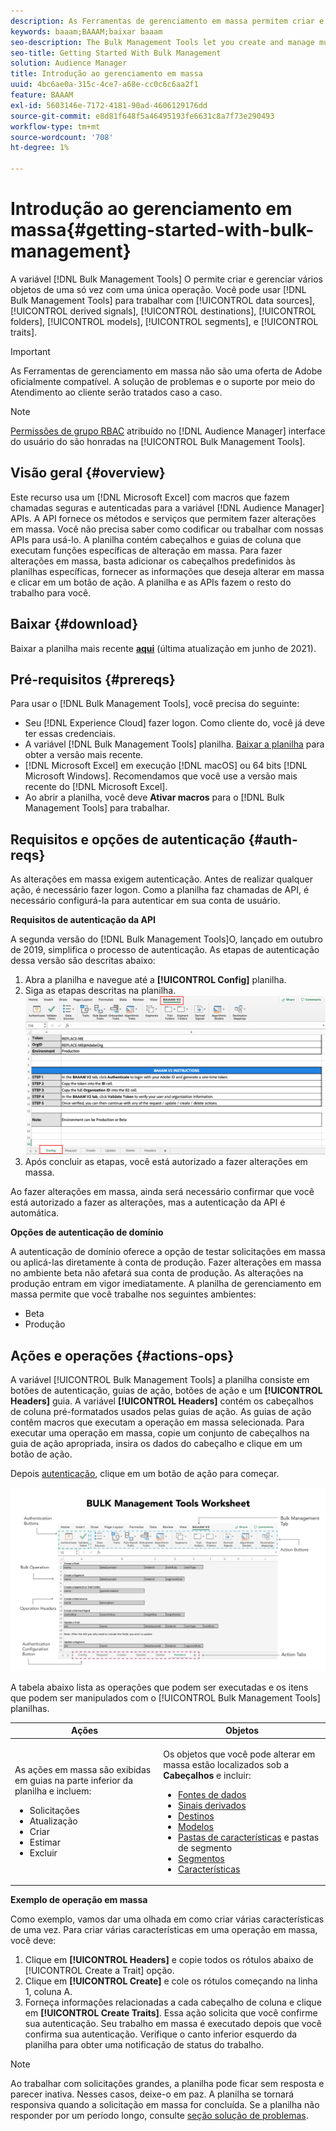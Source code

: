 ```yaml
---
description: As Ferramentas de gerenciamento em massa permitem criar e gerenciar vários objetos de uma só vez com uma única operação. Você pode usar Ferramentas de gerenciamento em massa para trabalhar com fontes de dados, sinais derivados, destinos, pastas, segmentos e características.
keywords: baaam;BAAAM;baixar baaam
seo-description: The Bulk Management Tools let you create and manage multiple objects at once with single operation. You can use Bulk Management Tools to work with data sources, derived signals, destinations, folders, segments, and traits.
seo-title: Getting Started With Bulk Management
solution: Audience Manager
title: Introdução ao gerenciamento em massa
uuid: 4bc6ae0a-315c-4ce7-a68e-cc0c6c6aa2f1
feature: BAAAM
exl-id: 5603146e-7172-4181-90ad-4606129176dd
source-git-commit: e8d81f648f5a46495193fe6631c8a7f73e290493
workflow-type: tm+mt
source-wordcount: '708'
ht-degree: 1%

---
```



# Introdução ao gerenciamento em massa{#getting-started-with-bulk-management}

A variável [!DNL Bulk Management Tools] O permite criar e gerenciar vários objetos de uma só vez com uma única operação. Você pode usar [!DNL Bulk Management Tools] para trabalhar com [!UICONTROL data sources], [!UICONTROL derived signals], [!UICONTROL destinations], [!UICONTROL folders], [!UICONTROL models], [!UICONTROL segments], e [!UICONTROL traits].

>[!IMPORTANT]
>
>As Ferramentas de gerenciamento em massa não são uma oferta de Adobe oficialmente compatível. A solução de problemas e o suporte por meio do Atendimento ao cliente serão tratados caso a caso.

<!-- 

c_bulk_start.xml

 -->

>[!NOTE]
>
>[Permissões de grupo RBAC](../../features/administration/administration-overview.md) atribuído no [!DNL Audience Manager] interface do usuário do são honradas na [!UICONTROL Bulk Management Tools].

## Visão geral {#overview}

Este recurso usa um [!DNL Microsoft Excel] com macros que fazem chamadas seguras e autenticadas para a variável [!DNL Audience Manager] APIs. A API fornece os métodos e serviços que permitem fazer alterações em massa. Você não precisa saber como codificar ou trabalhar com nossas APIs para usá-lo. A planilha contém cabeçalhos e guias de coluna que executam funções específicas de alteração em massa. Para fazer alterações em massa, basta adicionar os cabeçalhos predefinidos às planilhas específicas, fornecer as informações que deseja alterar em massa e clicar em um botão de ação. A planilha e as APIs fazem o resto do trabalho para você.

## Baixar {#download}

Baixar a planilha mais recente **[aqui](assets/BAAAM_V2_20210609.xlsm)** (última atualização em junho de 2021).

## Pré-requisitos {#prereqs}

Para usar o [!DNL Bulk Management Tools], você precisa do seguinte:

* Seu [!DNL Experience Cloud] fazer logon. Como cliente do, você já deve ter essas credenciais.
* A variável [!DNL Bulk Management Tools] planilha. [Baixar a planilha](assets/BAAAM_V2_20210609.xlsm) para obter a versão mais recente.
* [!DNL Microsoft Excel] em execução [!DNL macOS] ou 64 bits [!DNL Microsoft Windows]. Recomendamos que você use a versão mais recente do [!DNL Microsoft Excel].
* Ao abrir a planilha, você deve **Ativar macros** para o [!DNL Bulk Management Tools] para trabalhar.

## Requisitos e opções de autenticação {#auth-reqs}

As alterações em massa exigem autenticação. Antes de realizar qualquer ação, é necessário fazer logon. Como a planilha faz chamadas de API, é necessário configurá-la para autenticar em sua conta de usuário.

**Requisitos de autenticação da API**

A segunda versão do [!DNL Bulk Management Tools]O, lançado em outubro de 2019, simplifica o processo de autenticação. As etapas de autenticação dessa versão são descritas abaixo:

1. Abra a planilha e navegue até a **[!UICONTROL Config]** planilha.
2. Siga as etapas descritas na planilha.
   ![](assets/baaam-authentication.png)
3. Após concluir as etapas, você está autorizado a fazer alterações em massa.

Ao fazer alterações em massa, ainda será necessário confirmar que você está autorizado a fazer as alterações, mas a autenticação da API é automática.

**Opções de autenticação de domínio**

A autenticação de domínio oferece a opção de testar solicitações em massa ou aplicá-las diretamente à conta de produção. Fazer alterações em massa no ambiente beta não afetará sua conta de produção. As alterações na produção entram em vigor imediatamente. A planilha de gerenciamento em massa permite que você trabalhe nos seguintes ambientes:

* Beta
* Produção

## Ações e operações {#actions-ops}

A variável [!UICONTROL Bulk Management Tools] a planilha consiste em botões de autenticação, guias de ação, botões de ação e um **[!UICONTROL Headers]** guia. A variável **[!UICONTROL Headers]** contém os cabeçalhos de coluna pré-formatados usados pelas guias de ação. As guias de ação contêm macros que executam a operação em massa selecionada. Para executar uma operação em massa, copie um conjunto de cabeçalhos na guia de ação apropriada, insira os dados do cabeçalho e clique em um botão de ação.

Depois [autenticação](#auth-reqs), clique em um botão de ação para começar.

![](assets/baaam-worksheet.png)

A tabela abaixo lista as operações que podem ser executadas e os itens que podem ser manipulados com o [!UICONTROL Bulk Management Tools] planilhas.

<table id="table_B9B3E09B692E42BAA52FB32C18B00709"> 
 <thead> 
  <tr> 
   <th colname="col1" class="entry"> Ações </th> 
   <th colname="col2" class="entry"> Objetos </th> 
  </tr> 
 </thead>
 <tbody> 
  <tr> 
   <td colname="col1"> <p>As ações em massa são exibidas em guias na parte inferior da planilha e incluem: </p> <p> 
     <ul id="ul_49F46B9E00C045D29E40258EB7BDCFBB"> 
      <li id="li_193C41EA19EF4D738FBA037D2BF9B05C">Solicitações </li> 
      <li id="li_5BE2E13D839F4958AAA5C01B7EFC5096">Atualização </li> 
      <li id="li_4CCCC739795945DF8C89787F9A67EB88">Criar  </li> 
      <li id="li_C7D36D2BDF0448CEAF3A5EABE41038E8">Estimar </li> 
      <li id="li_07A3E94326124A3092362D9896EB7732">Excluir </li> 
     </ul> </p> </td> 
   <td colname="col2"> <p>Os objetos que você pode alterar em massa estão localizados sob a <b><span class="uicontrol"> Cabeçalhos</span></b> e incluir: </p> <p> 
     <ul id="ul_A7A96F2B1B63430B9A1E1184AC5FA8F2"> 
      <li id="li_E3D9E2E190B04BE685337AC6140C371C"> <a href="../../features/datasources-list-and-settings.md#data-sources-list-and-settings"> Fontes de dados</a> </li> 
      <li id="li_B645385E40684FA28770913EAF18CB2C"> <a href="../../features/derived-signals.md"> Sinais derivados</a> </li> 
      <li id="li_9059F8C4A41A410899BDEFC76D3F5949"> <a href="../../features/destinations/destinations.md"> Destinos</a> </li> 
      <li> <a href="../../features/algorithmic-models/understanding-models.md"> Modelos</a> </li> 
      <li id="li_BB5A445150754E53AA38C78461326932"> <a href="../../features/traits/trait-storage.md#trait-storage"> Pastas de características</a> e pastas de segmento </li> 
      <li id="li_7A27DBF64E0945CF8AE8C96E8C6EDA09"> <a href="../../features/segments/segments-purpose.md"> Segmentos</a> </li> 
      <li id="li_A4640A34930040DEA8555EAF0AE2A702"> <a href="../../features/traits/trait-details-page.md"> Características</a> </li> 
     </ul> </p> </td> 
  </tr> 
 </tbody> 
</table>

**Exemplo de operação em massa**

Como exemplo, vamos dar uma olhada em como criar várias características de uma vez. Para criar várias características em uma operação em massa, você deve:

1. Clique em **[!UICONTROL Headers]** e copie todos os rótulos abaixo de [!UICONTROL Create a Trait] opção.
2. Clique em **[!UICONTROL Create]** e cole os rótulos começando na linha 1, coluna A.
3. Forneça informações relacionadas a cada cabeçalho de coluna e clique em **[!UICONTROL Create Traits]**. Essa ação solicita que você confirme sua autenticação. Seu trabalho em massa é executado depois que você confirma sua autenticação. Verifique o canto inferior esquerdo da planilha para obter uma notificação de status do trabalho.


>[!NOTE]
>
>Ao trabalhar com solicitações grandes, a planilha pode ficar sem resposta e parecer inativa. Nesses casos, deixe-o em paz. A planilha se tornará responsiva quando a solicitação em massa for concluída. Se a planilha não responder por um período longo, consulte [seção solução de problemas](../../reference/bulk-management-tools/bulk-troubleshooting.md).
